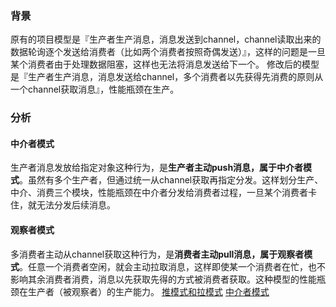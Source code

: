 ### 背景
原有的项目模型是『生产者生产消息，消息发送到channel，channel读取出来的数据轮询逐个发送给消费者（比如两个消费者按照奇偶发送）』，这样的问题是一旦某个消费者由于处理数据阻塞，这样也无法将消息发送给下一个。
修改后的模型是『生产者生产消息，消息发送给channel，多个消费者以先获得先消费的原则从一个channel获取消息』，性能瓶颈在生产。
### 分析
#### 中介者模式
生产者消息发放给指定对象这种行为，是**生产者主动push消息，属于中介者模式**。虽然有多个生产者，但通过统一从channel获取再指定分发。这样划分生产、中介、消费三个模块，性能瓶颈在中介者分发给消费者过程，一旦某个消费者卡住，就无法分发后续消息。
#### 观察者模式
多消费者主动从channel获取这种行为，是**消费者主动pull消息，属于观察者模式**。任意一个消费者空闲，就会主动拉取消息，这样即使某一个消费者在忙，也不影响其余消费者消费，消息以先获取先得的方式被消费者获取。这种模型的性能瓶颈在生产者（被观察者）的生产能力。
[推模式和拉模式](https://blog.51cto.com/u_15095774/5342511)
[中介者模式](https://refactoringguru.cn/design-patterns/mediator)